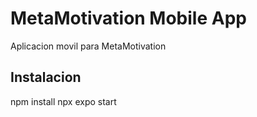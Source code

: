 # MetaMotivation Mobile App 
 
Aplicacion movil para MetaMotivation 
 
## Instalacion 
npm install 
npx expo start 
``` 
